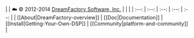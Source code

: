 | | :cloud: &copy; 2012-2014 [DreamFactory Software, Inc.][dfcom] | | |
| :--: | :--: | :--: | :--: | :--: |
| [[About|DreamFactory-overview]] | [[Doc|Documentation]] | [[Install|Getting-Your-Own-DSP]] | [[Community|platform-and-community]] |

[dfcom]: https://www.dreamfactory.com/  "DreamFactory.com"
